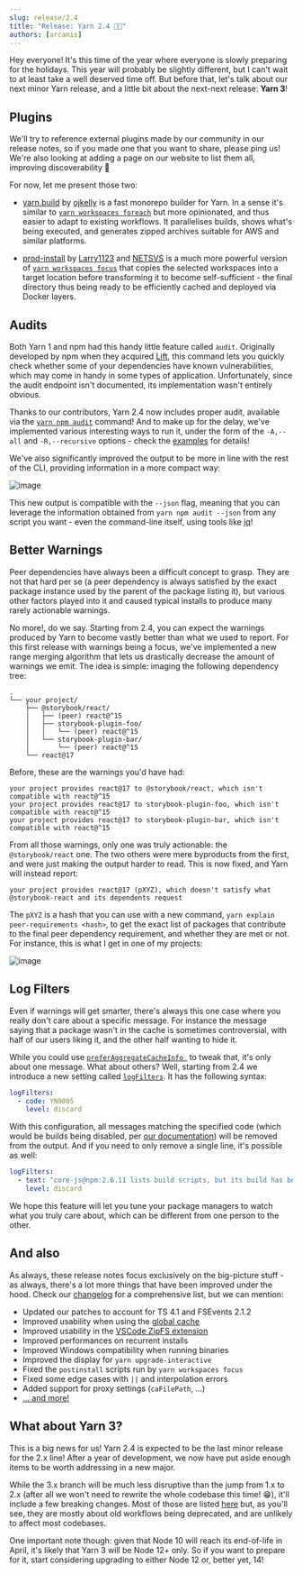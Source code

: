 ```yaml
---
slug: release/2.4
title: "Release: Yarn 2.4 🎄🎁"
authors: [arcanis]
---
```


Hey everyone! It's this time of the year where everyone is slowly preparing for the holidays. This year will probably be slightly different, but I can't wait to at least take a well deserved time off. But before that, let's talk about our next minor Yarn release, and a little bit about the next-next release: **Yarn 3**!

## Plugins

We'll try to reference external plugins made by our community in our release notes, so if you made one that you want to share, please ping us! We're also looking at adding a page on our website to list them all, improving discoverability 💫

For now, let me present those two:

- [yarn.build](https://yarn.build/) by [ojkelly](https://twitter.com/ojkelly) is a fast monorepo builder for Yarn. In a sense it's similar to [`yarn workspaces foreach`](https://yarnpkg.com/cli/workspaces/foreach) but more opinionated, and thus easier to adapt to existing workflows. It parallelises builds, shows what's being executed, and generates zipped archives suitable for AWS and similar platforms.

- [prod-install](https://gitlab.com/Larry1123/yarn-contrib/-/tree/master/packages/plugin-production-install) by [Larry1123](https://gitlab.com/Larry1123) and [NETSVS](https://www.mynetsvs.com/) is a much more powerful version of [`yarn workspaces focus`](https://yarnpkg.com/cli/workspaces/focus) that copies the selected workspaces into a target location before transforming it to become self-sufficient - the final directory thus being ready to be efficiently cached and deployed via Docker layers.

## Audits

Both Yarn 1 and npm had this handy little feature called `audit`. Originally developed by npm when they acquired [Lift](https://medium.com/npm-inc/npm-acquires-lift-security-258e257ef639), this command lets you quickly check whether some of your dependencies have known vulnerabilities, which may come in handy in some types of application. Unfortunately, since the audit endpoint isn't documented, its implementation wasn't entirely obvious.

Thanks to our contributors, Yarn 2.4 now includes proper audit, available via the [`yarn npm audit`](https://yarnpkg.com/cli/npm/audit) command! And to make up for the delay, we've implemented various interesting ways to run it, under the form of the `-A,--all` and `-R,--recursive` options - check the [examples](https://yarnpkg.com/cli/npm/audit#examples) for details!

We've also significantly improved the output to be more in line with the rest of the CLI, providing information in a more compact way:

![image](https://user-images.githubusercontent.com/1037931/100546031-5ee0ba00-325f-11eb-8d6d-c6973571e099.png)

This new output is compatible with the `--json` flag, meaning that you can leverage the information obtained from `yarn npm audit --json` from any script you want - even the command-line itself, using tools like [jq](https://stedolan.github.io/jq/)!

## Better Warnings

Peer dependencies have always been a difficult concept to grasp. They are not that hard per se (a peer dependency is always satisfied by the exact package instance used by the parent of the package listing it), but various other factors played into it and caused typical installs to produce many rarely actionable warnings.

No more!, do we say. Starting from 2.4, you can expect the warnings produced by Yarn to become vastly better than what we used to report. For this first release with warnings being a focus, we've implemented a new range merging algorithm that lets us drastically decrease the amount of warnings we emit. The idea is simple: imaging the following dependency tree:

```
.
└── your project/
    ├── @storybook/react/
    │   ├── (peer) react@^15
    │   ├── storybook-plugin-foo/
    │   │   └── (peer) react@^15
    │   └── storybook-plugin-bar/
    │       └── (peer) react@^15
    └── react@17
```

Before, these are the warnings you'd have had:

```
your project provides react@17 to @storybook/react, which isn't compatible with react@^15
your project provides react@17 to storybook-plugin-foo, which isn't compatible with react@^15
your project provides react@17 to storybook-plugin-bar, which isn't compatible with react@^15
```

From all those warnings, only one was truly actionable: the `@storybook/react` one. The two others were mere byproducts from the first, and were just making the output harder to read. This is now fixed, and Yarn will instead report:

```
your project provides react@17 (pXYZ), which doesn't satisfy what @storybook-react and its dependents request
```

The `pXYZ` is a hash that you can use with a new command, `yarn explain peer-requirements <hash>`, to get the exact list of packages that contribute to the final peer dependency requirement, and whether they are met or not. For instance, this is what I get in one of my projects:

![image](https://user-images.githubusercontent.com/1037931/100546016-3e186480-325f-11eb-8454-a44402a45494.png)

## Log Filters

Even if warnings will get smarter, there's always this one case where you really don't care about a specific message. For instance the message saying that a package wasn't in the cache is sometimes controversial, with half of our users liking it, and the other half wanting to hide it.

While you could use [`preferAggregateCacheInfo `](https://yarnpkg.com/configuration/yarnrc/#preferAggregateCacheInfo) to tweak that, it's only about one message. What about others? Well, starting from 2.4 we introduce a new setting called [`logFilters`](https://yarnpkg.com/configuration/yarnrc#logFilters). It has the following syntax:

```yaml
logFilters:
  - code: YN0005
    level: discard
```

With this configuration, all messages matching the specified code (which would be builds being disabled, per [our documentation](https://yarnpkg.com/advanced/error-codes#yn0005---build_disabled)) will be removed from the output. And if you need to only remove a single line, it's possible as well:

```yaml
logFilters:
  - text: "core-js@npm:2.6.11 lists build scripts, but its build has been explicitly disabled through configuration."
    level: discard
```

We hope this feature will let you tune your package managers to watch what you truly care about, which can be different from one person to the other.

## And also

As always, these release notes focus exclusively on the big-picture stuff - as always, there's a lot more things that have been improved under the hood. Check our [changelog](https://github.com/yarnpkg/berry/blob/master/CHANGELOG.md) for a comprehensive list, but we can mention:

- Updated our patches to account for TS 4.1 and FSEvents 2.1.2
- Improved usability when using the [global cache](https://yarnpkg.com/configuration/yarnrc#enableGlobalCache)
- Improved usability in the [VSCode ZipFS extension](https://marketplace.visualstudio.com/items?itemName=arcanis.vscode-zipfs)
- Improved performances on recurrent installs
- Improved Windows compatibility when running binaries
- Improved the display for `yarn upgrade-interactive`
- Fixed the `postinstall` scripts run by `yarn workspaces focus`
- Fixed some edge cases with `||` and interpolation errors
- Added support for proxy settings (`caFilePath`, ...)
- [... and more!](https://github.com/yarnpkg/berry/blob/master/CHANGELOG.md)

## What about Yarn 3?

This is a big news for us! Yarn 2.4 is expected to be the last minor release for the 2.x line! After a year of development, we now have put aside enough items to be worth addressing in a new major.

While the 3.x branch will be much less disruptive than the jump from 1.x to 2.x (after all we won't need to rewrite the whole codebase this time! 😁), it'll include a few breaking changes. Most of those are listed [here](https://github.com/yarnpkg/berry/issues/1406) but, as you'll see, they are mostly about old workflows being deprecated, and are unlikely to affect most codebases.

One important note though: given that Node 10 will reach its end-of-life in April, it's likely that Yarn 3 will be Node 12+ only. So if you want to prepare for it, start considering upgrading to either Node 12 or, better yet, 14!
